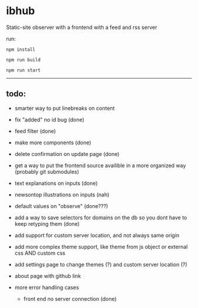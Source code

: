 # ibhub

Static-site observer with a frontend with a feed and rss server

run:

```
npm install
```
```
npm run build
```
```
npm run start
```
---
## todo:
- smarter way to put linebreaks on content 
- fix "added" no id bug (done)
- feed filter (done)
- make more components (done)
- delete confirmation on update page (done)
- get a way to put the frontend source availible in a more organized way (probably git submodules)
- text explanations on inputs (done)
- newsontop illustrations on inputs (nah)

- default values on "observe" (done???)
- add a way to save selectors for domains on the db so you dont have to keep retyping them (done)

- add support for custom server location, and not always same origin
- add more complex theme support, like theme from js object or external css AND custom css
- add settings page to change themes (?) and custom server location (?)
- about page with github link

- more error handling cases
    - front end no server connection (done)